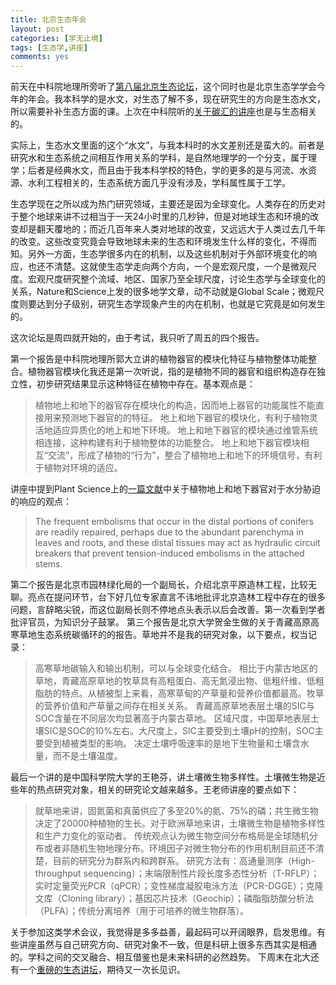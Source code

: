 ```yaml
---
title: 北京生态年会
layout: post
categories: [学无止境]
tags: [生态学,讲座]
comments: yes
---
```


前天在中科院地理所旁听了[第八届北京生态论坛](http://www.igsnrr.cas.cn/xwzx/tzgg_1/201312/t20131203_3989433.html)，这个同时也是北京生态学学会今年的年会。我本科学的是水文，对生态了解不多，现在研究生的方向是生态水文，所以需要补补生态方面的课。上次在中科院听的[关于碳汇的讲座](http://www.songchunlin.net/cas-carbon-sink-summarize/)也是与生态相关的。 

实际上，生态水文里面的这个“水文”，与我本科时的水文差别还是蛮大的。前者是研究水和生态系统之间相互作用关系的学科，是自然地理学的一个分支，属于理学；后者是经典水文，而且由于我本科学校的特色，学的更多的是与河流、水资源、水利工程相关的，生态系统方面几乎没有涉及，学科属性属于工学。 

生态学现在之所以成为热门研究领域，主要还是因为全球变化。人类存在的历史对于整个地球来讲不过相当于一天24小时里的几秒钟，但是对地球生态和环境的改变却是翻天覆地的；而近几百年来人类对地球的改变，又远远大于人类过去几千年的改变。这些改变究竟会导致地球未来的生态和环境发生什么样的变化，不得而知。另外一方面，生态学很多内在的机制，以及这些机制对于外部环境变化的响应，也还不清楚。这就使生态学走向两个方向，一个是宏观尺度，一个是微观尺度。宏观尺度研究整个流域、地区、国家乃至全球尺度，讨论生态学与全球变化的关系，Nature和Science上发的很多地学文章，动不动就是Global Scale；微观尺度则要达到分子级别，研究生态学现象产生的内在机制，也就是它究竟是如何发生的。 

这次论坛是周四就开始的，由于考试，我只听了周五的四个报告。 

第一个报告是中科院地理所郭大立讲的植物器官的模块化特征与植物整体功能整合。植物器官模块化我还是第一次听说，指的是植物不同的器官和组织构造存在独立性，初步研究结果显示这种特征在植物中存在。基本观点是： 

> 植物地上和地下的器官存在模块化的构造，因而地上器官的功能属性不能直接用来预测地下器官的的特征。 地上和地下器官的模块化，有利于植物灵活地适应异质化的地上和地下环境。 地上和地下器官的模块通过维管系统相连接，这种构建有利于植物整体的功能整合。 地上和地下器官模块相互“交流”，形成了植物的“行为”，整合了植物地上和地下的环境信号，有利于植物对环境的适应。

讲座中提到Plant Science上的[一篇文献](http://www.sciencedirect.com/science/article/pii/S016894521200129X)中关于植物地上和地下器官对于水分胁迫的响应的观点： 

> The frequent embolisms that occur in the distal portions of conifers are readily repaired, perhaps due to the abundant parenchyma in leaves and roots, and these distal tissues may act as hydraulic circuit breakers that prevent tension-induced embolisms in the attached stems.

第二个报告是北京市园林绿化局的一个副局长，介绍北京平原造林工程，比较无聊。亮点在提问环节，台下好几位专家直言不讳地批评北京造林工程中存在的很多问题，言辞略尖锐，而这位副局长则不停地点头表示以后会改善。第一次看到学者批评官员，为知识分子鼓掌。 第三个报告是北京大学贺金生做的关于青藏高原高寒草地生态系统碳循环的的报告。草地并不是我的研究对象，以下要点，权当记录： 

> 高寒草地碳输入和输出机制，可以与全球变化结合。 相比于内蒙古地区的草地，青藏高原草地的牧草具有高粗蛋白、高无氮浸出物、低粗纤维、低粗脂肪的特点。从植被型上来看，高寒草甸的产草量和营养价值都最高。牧草的营养价值和产草量之间存在相关关系。 青藏高原草地表层土壤的SIC与SOC含量在不同层次均显著高于内蒙古草地。 区域尺度，中国草地表层土壤SIC是SOC的10%左右。大尺度上，SIC主要受到土壤pH的控制，SOC主要受到植被类型的影响。 决定土壤呼吸速率的是地下生物量和土壤含水量，而不是土壤温度。

最后一个讲的是中国科学院大学的王艳芬，讲土壤微生物多样性。土壤微生物是近些年的热点研究对象，相关的研究论文越来越多。王老师讲座的要点如下： 

> 就草地来讲，固氮菌和真菌供应了多至20%的氮、75%的磷；共生微生物决定了20000种植物的生长。对于欧洲草地来讲，土壤微生物是植物多样性和生产力变化的驱动者。 传统观点认为微生物空间分布格局是全球随机分布或者非随机生物地理分布。环境因子对微生物分布的作用机制目前还不清楚，目前的研究分为群系内和跨群系。 研究方法有：高通量测序（High-throughput sequencing）；末端限制性片段长度多态性分析（T-RFLP）；实时定量荧光PCR（qPCR）；变性梯度凝胶电泳方法（PCR-DGGE）；克隆文库（Cloning library）；基因芯片技术（Geochip）；磷脂脂肪酸分析法（PLFA）；传统分离培养（用于可培养的微生物群落）。

关于参加这类学术会议，我觉得是多多益善，最起码可以开阔眼界，启发思维。有些讲座虽然与自己研究方向、研究对象不一致，但是科研上很多东西其实是相通的。学科之间的交叉融合、相互借鉴也是未来科研的必然趋势。 下周末在北大还有一个[重磅的生态讲坛](http://www.urban-environ.pku.edu.cn/ecoforum/index.html)，期待又一次长见识。